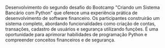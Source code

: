 Desenvolvimento do segundo desafio do Bootcamp "Criando um Sistema Bancário com Python" que oferece uma experiência prática de desenvolvimento de software financeiro. Os participantes construirão um sistema completo, abordando funcionalidades como criação de contas, transações, cadastro de usuários e segurança utilizando funções. É uma oportunidade para aprimorar habilidades de programação Python e compreender conceitos financeiros e de segurança.
